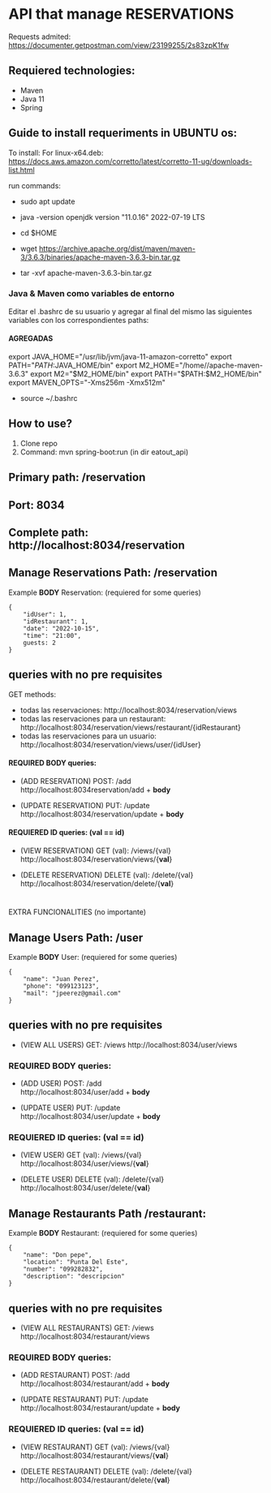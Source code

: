 # API that manage RESERVATIONS
Requests admited: https://documenter.getpostman.com/view/23199255/2s83zpK1fw

## Requiered technologies:
- Maven
- Java 11
- Spring

## Guide to install requeriments in UBUNTU os:


To install:
For linux-x64.deb: https://docs.aws.amazon.com/corretto/latest/corretto-11-ug/downloads-list.html

run commands: 
- sudo apt update

- java -version
openjdk version "11.0.16" 2022-07-19 LTS

- cd $HOME

- wget https://archive.apache.org/dist/maven/maven-3/3.6.3/binaries/apache-maven-3.6.3-bin.tar.gz

- tar -xvf apache-maven-3.6.3-bin.tar.gz

### Java & Maven como variables de entorno
Editar el .bashrc de su usuario y agregar al final del mismo las siguientes variables con los correspondientes paths:
#### AGREGADAS
export JAVA_HOME="/usr/lib/jvm/java-11-amazon-corretto"
export PATH="$PATH:$JAVA_HOME/bin"
export M2_HOME="/home/<user name>/apache-maven-3.6.3"
export M2="$M2_HOME/bin"
export PATH="$PATH:$M2_HOME/bin"
export MAVEN_OPTS="-Xms256m -Xmx512m"
	
- source ~/.bashrc


## How to use?
1. Clone repo
2. Command: mvn spring-boot:run  (in dir eatout_api)


## Primary path: /reservation
## Port: 8034
## Complete path: http://localhost:8034/reservation

## Manage Reservations Path: /reservation

Example **BODY** Reservation: (requiered for some queries)
```
{
	"idUser": 1,
	"idRestaurant": 1,
	"date": "2022-10-15",
	"time": "21:00",
	guests: 2
}
```

## queries with no pre requisites
GET methods: 
- todas las reservaciones: http://localhost:8034/reservation/views
- todas las reservaciones para un restaurant: http://localhost:8034/reservation/views/restaurant/{idRestaurant}
- todas las reservaciones para un usuario: http://localhost:8034/reservation/views/user/{idUser}
	
	
	

#### **REQUIRED BODY** queries:
- (ADD RESERVATION) POST: /add  
http://localhost:8034reservation/add + **body**

- (UPDATE RESERVATION) PUT: /update  
http://localhost:8034/reservation/update + **body**

#### **REQUIERED ID** queries: (val == id)
- (VIEW RESERVATION) GET (val): /views/{val}  
http://localhost:8034/reservation/views/{**val**}

- (DELETE RESERVATION) DELETE (val): /delete/{val}  
http://localhost:8034/reservation/delete/{**val**}


#

EXTRA FUNCIONALITIES (no importante)

## Manage Users Path: /user
Example **BODY** User: (requiered for some queries)
```
{
    "name": "Juan Perez",
    "phone": "099123123",
    "mail": "jpeerez@gmail.com"
}
```

## queries with no pre requisites
- (VIEW ALL USERS) GET: /views 
http://localhost:8034/user/views

### **REQUIRED BODY** queries:
- (ADD USER) POST: /add  
http://localhost:8034/user/add + **body**

- (UPDATE USER) PUT: /update  
http://localhost:8034/user/update + **body**

### **REQUIERED ID** queries: (val == id)
- (VIEW USER) GET (val): /views/{val}  
http://localhost:8034/user/views/{**val**}

- (DELETE USER) DELETE (val): /delete/{val}  
http://localhost:8034/user/delete/{**val**}



## Manage Restaurants Path /restaurant:
Example **BODY** Restaurant: (requiered for some queries)
```
{
    "name": "Don pepe",
    "location": "Punta Del Este",
    "number": "099282832",
    "description": "descripcion"
}
```

## queries with no pre requisites
- (VIEW ALL RESTAURANTS) GET: /views 
http://localhost:8034/restaurant/views

### **REQUIRED BODY** queries:
- (ADD RESTAURANT) POST: /add  
http://localhost:8034/restaurant/add + **body**

- (UPDATE RESTAURANT) PUT: /update  
http://localhost:8034/restaurant/update + **body**

### **REQUIERED ID** queries: (val == id)
- (VIEW RESTAURANT) GET (val): /views/{val}  
http://localhost:8034/restaurant/views/{**val**}

- (DELETE RESTAURANT) DELETE (val): /delete/{val}  
http://localhost:8034/restaurant/delete/{**val**} 


